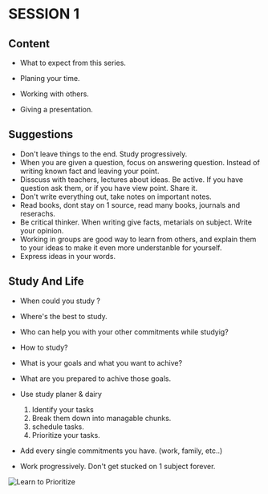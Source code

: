 # SESSION 1

## Content
- What to expect from this series. 

- Planing your time.

- Working with others.

- Giving a presentation.


## Suggestions 
- Don't leave things to the end. Study progressively.
- When you are given a question, focus on answering question. Instead of writing known fact and leaving your point.
- Disscuss with teachers, lectures about ideas. Be active. If you have question ask them, or if you have view point. Share it.
- Don't write everything out, take notes on important notes.
- Read books, dont stay on 1 source, read many books, journals and reserachs.
- Be critical thinker. When writing give facts, metarials on subject. Write your opinion.
- Working in groups are good way to learn from others, and explain them to your ideas to make it even more understanble for yourself.
- Express ideas in your words.


## Study And Life 
- When could you study ?
- Where's the best to study.
- Who can help you with your other commitments while studyig?
- How to study?
- What is your goals and what you want to achive?
- What are you prepared to achive those goals.

- Use study planer & dairy
    1. Identify your tasks
    2. Break them down into managable chunks.
    3. schedule tasks.
    4. Prioritize your tasks.
- Add every single commitments you have. (work, family, etc..)
- Work progressively. Don't get stucked on 1 subject forever.

![Learn to Prioritize](/assets/images/tux.png)